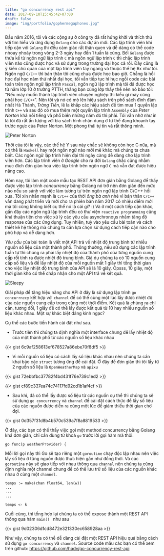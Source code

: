 ```yaml
---
title: "go concurrency rest api"
date: 2017-09-10T15:45:42+07:00
draft: false
image: "img/portfolio/gophermegaphones.jpg"
---
```


Đầu năm 2016, tôi và các cộng sự ở công ty đã rất hứng khởi và thích thú với tìm hiểu và ứng dụng `Golang` cho các dự án mới.
Các lập trình viên khi tiếp cận với `Golang` thì đều cảm giác rất thân quen và dễ dàng có thể code nhoay nhoáy trong vòng 2-3 ngày hay đến 1 tuần là cùng.
Bởi `Golang` được thừa kế từ ngôn ngữ lập trình `C` mà ngôn ngữ lập trình `C` thì chắc lập trình viên nào cũng được học và sử dụng trong trường đại học cả rồi. 
Đây cũng là ý kiến chủ quan của một lập trình viên tay ngang và thuộc thế hệ 8x như tôi. Ngôn ngữ `C/C++` thì bản thân tôi cũng chưa được học bao giờ. 
Chẳng là hồi học đại học năm thứ nhất đại học, tôi vẫn tiếp tục hì hục ngồi code các bài toán trên ngôn ngữ lập trình `Pascal`, ngôn ngữ lập trình mà tôi đã được học từ năm lớp 10 ở trường PTTH, thằng bạn cùng lớp thấy thế nên nó bảo tôi: "Nếu mày muốn thành lập trình viên chuyên nghiệp thì kiểu gì mày cũng phải học `C/C++`".
Nên tôi và nó có mò lên hiệu sách trên phố sách đình đám nhất Hà Thành, *Tràng Tiền*, lê la khắp các hiệu sách để tìm mua 1 quyển lập trình `C++` và sau đó có mua thêm một quyển lập trình `Assembly` của *Peter Norton* khá nổi tiếng và phổ biến những năm đó thì phải.
Tôi vẫn nhớ như in là tôi đã rất ấn tượng với bìa sách hình chân dung ở tư thế đang khoanh tay trước ngực của Peter Norton. Một phong thái tự tin và rất thông minh.

![Peter Norton](/img/portfolio/peternorton1.jpg)

Thời của tôi là vậy, các thế hệ Y sau này chắc sẽ không còn học C nữa, mà có thể là `Haskell` hay một ngôn ngữ nào mới mẻ khác mà chúng ta chưa biết.
Các ngôn ngữ lập trình hiện đại thì ngày càng dễ dàng cho lập trình viên hơn. Các lập trình viên ở *Google* cho ra đời `Golang` chắc cũng nhằm mục đích đơn giản hoá việc lập trình trên ngôn ngữ `C` mà vẫn đạt được hiệu năng cao.

Hôm nay, tôi làm một code mẫu tạo REST API đơn giản bằng Golang để thấy được việc lập trình *concurrency* bằng Golang nó trở nên đơn giản đến mức nào nếu so sánh với việc làm tương tự trên ngôn ngữ lập trình C/C++ hồi xưa.
Tôi xin nhấn mạnh là `C/C++` của thời *ông bà anh* nhé vì bản thân `C/C++` vẫn đang phát triển và mới cho ra phiên bản năm 2017 có nhiều điểm mới mà tôi cũng không biết cụ thể nó là cái gì? :)
Và ở một cách tiếp cận khác, gần đây các ngôn ngữ lập trình đều có thư viện `reactive programming` cũng khá thuận tiện cho việc xử lý các yêu cầu asynchronous nhằm tăng độ response của các ứng dụng.
Tuy nhiên, tuỳ vào yêu cầu bài toán và cách thiết kế hệ thống mà chúng ta cần lựa chọn sử dụng cách tiếp cận nào cho phù hợp và dễ dàng hơn.

*Yêu cầu* của bài toán là viết một API trả về nhiệt độ trung bình từ nhiều nguồn số liệu của một thành phố.
Thông thường, nếu sử dụng các lập trình tuần tự thì chúng ra phải lấy nhiệt độ của thành phố của từng nguồn cung cấp rồi tính ra được nhiệt độ trung bình.
Giả dụ chúng ta có 10 nguồn cung cấp số liệu và để lấy nhiệt độ của mỗi nguồn mất 1 giây thì tổng thời gian cho việc lấy nhiệt độ trung bình của API sẽ là 10 giây.
Opsss, 10 giây, một thời gian khó có thể chấp nhận cho một API trả về kết quả.

![Sleepy](/img/portfolio/sleepy.jpg)

Giải pháp để tăng hiệu năng cho API ở đây là sử dụng lập trình `go concurrnecy` kết hợp với `channel` để có thể cùng một lúc lấy được nhiệt độ của các nguồn cung cấp trong cùng một thời điểm.
Kết quả là chúng ra chỉ cần, tương đối, 1 giây để có thể lấy được kết quả từ 10 hay nhiều nguồn số liệu khác nhau. Một sự khác biệt đáng kinh ngạc?

Cụ thể các bước tiến hành cài đặt như sau.

* Trước tiên thì chúng ta định nghĩa một interface chung để lấy nhiệt độ của một thành phố từ các nguồn số liệu khác nhau

{{< gist 6c9af258613ef678527a86ebe70f8df5 >}} 

* Vì mỗi nguồn số liệu có cách lấy số liệu khác nhau nên chúng ta cần khai báo các `struct` tương ứng để cài đặt. 
Ở đây để đơn giản thì tôi lấy từ 2 nguồn số liệu là `OpenWeatherMap` và `apixu`

{{< gist 72ebbfbc37782f4bd431f76e739c1ed2 >}}

{{< gist cf89c337ea74c74117fd92cd1b1af4cf >}}

* Sau khi, đã có thể lấy được số liệu từ các nguồn cụ thể thì chúng ta sẽ sử dụng `go concurrency` và `channel` để cài đặt cách thức để lấy số liệu của các nguồn được diễn ra cùng một lúc để giảm thiểu thời gian chờ đợi.

{{< gist 0d357f31d8b4b570c539a7f8a8819533 >}}

Ở đây, các bạn có thể thấy việc gọi một method concurrency bằng Golang khá đơn giản, chỉ cần dùng từ khoá `go` trước lời gọi hàm mà thôi.

```
go func(p weatherProvider) {
```

Mỗi lời gọi này thì Go sẽ tạo riêng một `goroutine` chạy độc lập nhau nên việc lấy số liệu ở từng nguồn được thực hiện gần như đồng thời.
Và các `goroutine` này sẽ giao tiếp với nhau thông qua `channel` nên chúng ta cũng định nghĩa một channel chung để có thể lưu trữ số liệu của các nguồn khác nhau ở cùng một `channel`.

```
temps := make(chan float64, len(w))
...
...
...

temps <- k
```

Cuối cùng, thì tổng hợp lại chúng ta có thể expose thành một REST API thông qua hàm `main() ` như sau

{{< gist 9d02306d1cd8472e321330ec658928aa >}}

Như vậy, chúng ta có thể dễ dàng cài đặt một REST API hiệu quả bằng cách sử dụng `go concurrency` và `channel`. 
Source code mẫu các bạn có thể xem trên github: https://github.com/hadv/go-concurrency-rest-api
